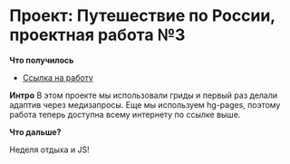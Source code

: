 # Проект: Путешествие по России, проектная работа №3

**Что получилось**
* [Ссылка на работу](https://rusmyachkov.github.io/russian-travel/)

**Интро**
В этом проекте мы использовали гриды и первый раз делали адаптив через медизапросы. Еще мы используем hg-pages, поэтому работа теперь доступна всему интернету по ссылке выше.

**Что дальше?**

Неделя отдыха и JS!


